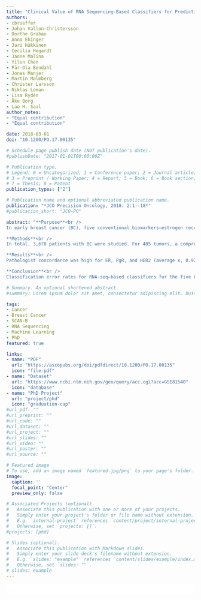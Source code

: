 ```yaml
---
title: "Clinical Value of RNA Sequencing-Based Classifiers for Prediction of the Five Conventional Breast Cancer Biomarkers: A Report From the Population-Based Multicenter Sweden Cancerome Analysis Network–Breast Initiative"
authors:
- cbrueffer
- Johan Vallon-Christersson
- Dorthe Grabau
- Anna Ehinger
- Jari Häkkinen
- Cecilia Hegardt
- Janne Malina
- Yilun Chen
- Pär-Ola Bendahl
- Jonas Manjer
- Martin Malmberg
- Christer Larsson
- Niklas Loman
- Lisa Rydén
- Åke Borg
- Lao H. Saal
author_notes:
- "Equal contribution"
- "Equal contribution"

date: 2018-03-01
doi: "10.1200/PO.17.00135"

# Schedule page publish date (NOT publication's date).
#publishDate: "2017-01-01T00:00:00Z"

# Publication type.
# Legend: 0 = Uncategorized; 1 = Conference paper; 2 = Journal article;
# 3 = Preprint / Working Paper; 4 = Report; 5 = Book; 6 = Book section;
# 7 = Thesis; 8 = Patent
publication_types: ["2"]

# Publication name and optional abbreviated publication name.
publication: "*JCO Precision Oncology, 2018. 2:1--18*"
#publication_short: "JCO-PO"

abstract: "**Purpose**<br />
In early breast cancer (BC), five conventional biomarkers—estrogen receptor (ER), progesterone receptor (PgR), human epidermal growth factor receptor 2 (HER2), Ki67, and Nottingham histologic grade (NHG)—are used to determine prognosis and treatment. We aimed to develop classifiers for these biomarkers that were based on tumor mRNA sequencing (RNA-seq), compare classification performance, and test whether such predictors could add value for risk stratification.<br /><br />

**Methods**<br />
In total, 3,678 patients with BC were studied. For 405 tumors, a comprehensive multi-rater histopathologic evaluation was performed. Using RNA-seq data, single-gene classifiers and multigene classifiers (MGCs) were trained on consensus histopathology labels. Trained classifiers were tested on a prospective population-based series of 3,273 BCs that included a median follow-up of 52 months (Sweden Cancerome Analysis Network—Breast [SCAN-B], ClinicalTrials.gov identifier: NCT02306096), and results were evaluated by agreement statistics and Kaplan-Meier and Cox survival analyses.<br /><br />

**Results**<br />
Pathologist concordance was high for ER, PgR, and HER2 (average κ, 0.920, 0.891, and 0.899, respectively) but moderate for Ki67 and NHG (average κ, 0.734 and 0.581). Concordance between RNA-seq classifiers and histopathology for the independent cohort of 3,273 was similar to interpathologist concordance. Patients with discordant classifications, predicted as hormone responsive by histopathology but non–hormone responsive by MGC, had significantly inferior overall survival compared with patients who had concordant results. This extended to patients who received no adjuvant therapy (hazard ratio [HR], 3.19; 95% CI, 1.19 to 8.57), or endocrine therapy alone (HR, 2.64; 95% CI, 1.55 to 4.51). For cases identified as hormone responsive by histopathology and who received endocrine therapy alone, the MGC hormone-responsive classifier remained significant after multivariable adjustment (HR, 2.45; 95% CI, 1.39 to 4.34).<br /><br />

**Conclusion**<br />
Classification error rates for RNA-seq–based classifiers for the five key BC biomarkers generally were equivalent to conventional histopathology. However, RNA-seq classifiers provided added clinical value in particular for tumors determined by histopathology to be hormone responsive but by RNA-seq to be hormone insensitive."

# Summary. An optional shortened abstract.
#summary: Lorem ipsum dolor sit amet, consectetur adipiscing elit. Duis posuere tellus ac convallis placerat. Proin tincidunt magna sed ex sollicitudin condimentum.

tags:
- Cancer
- Breast Cancer
- SCAN-B
- RNA Sequencing
- Machine Learning
- PhD
featured: true

links:
- name: "PDF"
  url: "https://ascopubs.org/doi/pdfdirect/10.1200/PO.17.00135"
  icon: "file-pdf"
- name: "Dataset"
  url: "https://www.ncbi.nlm.nih.gov/geo/query/acc.cgi?acc=GSE81540"
  icon: "database"
- name: "PhD Project"
  url: "project/phd"
  icon: "graduation-cap"
#url_pdf: ""
#url_preprint: ""
#url_code: ""
#url_dataset: ""
#url_project: ""
#url_slides: ""
#url_video: ""
#url_poster: ""
#url_source: ""

# Featured image
# To use, add an image named `featured.jpg/png` to your page's folder. 
image:
  caption: ''
  focal_point: "Center"
  preview_only: false

# Associated Projects (optional).
#   Associate this publication with one or more of your projects.
#   Simply enter your project's folder or file name without extension.
#   E.g. `internal-project` references `content/project/internal-project/index.md`.
#   Otherwise, set `projects: []`.
#projects: [phd]

# Slides (optional).
#   Associate this publication with Markdown slides.
#   Simply enter your slide deck's filename without extension.
#   E.g. `slides: "example"` references `content/slides/example/index.md`.
#   Otherwise, set `slides: ""`.
# slides: example
---
```


<html>
  <style>
    section {
        background: white;
        color: black;
        border-radius: 1em;
        padding: 1em;
        left: 50% }
    #inner {
        display: inline-block;
        display: flex;
        align-items: center;
        justify-content: center }
  </style>
  <section>
    <div id="inner">
      <script type='text/javascript' src='https://d1bxh8uas1mnw7.cloudfront.net/assets/embed.js'></script>
        <span style="float:left";
          class="__dimensions_badge_embed__"
          data-doi="10.1200/PO.17.00135"
          data-hide-zero-citations="true"
          data-legend="always">
        </span>
      <script async src="https://badge.dimensions.ai/badge.js" charset="utf-8"></script>
        <div  style="float:right";
          data-link-target="_blank"
          data-badge-details="right"
          data-badge-type="medium-donut"
          data-doi="10.1200/PO.17.00135"
          data-condensed="true"
          data-hide-no-mentions="true"
          class="altmetric-embed">
        </div>
    </div>
  </section>
